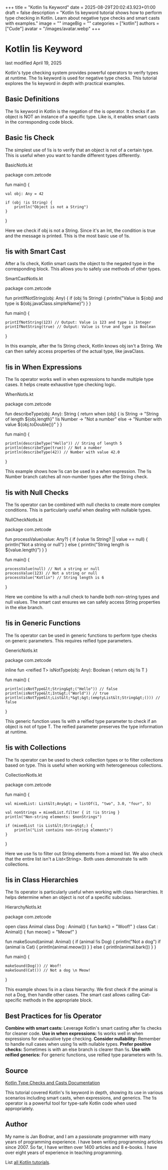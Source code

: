 +++
title = "Kotlin !is Keyword"
date = 2025-08-29T20:02:43.923+01:00
draft = false
description = "Kotlin !is keyword tutorial shows how to perform type checking in Kotlin. Learn about negative type checks and smart casts with examples."
image = ""
imageBig = ""
categories = ["kotlin"]
authors = ["Cude"]
avatar = "/images/avatar.webp"
+++

# Kotlin !is Keyword

last modified April 19, 2025

Kotlin's type checking system provides powerful operators to verify types at
runtime. The !is keyword is used for negative type checks. This
tutorial explores the !is keyword in depth with practical examples.

## Basic Definitions

The !is keyword in Kotlin is the negation of the is
operator. It checks if an object is NOT an instance of a specific type. Like
is, it enables smart casts in the corresponding code block.

## Basic !is Check

The simplest use of !is is to verify that an object is not of a
certain type. This is useful when you want to handle different types differently.

BasicNotIs.kt
  

package com.zetcode

fun main() {

    val obj: Any = 42
    
    if (obj !is String) {
        println("Object is not a String")
    }
}

Here we check if obj is not a String. Since it's an Int, the
condition is true and the message is printed. This is the most basic use of
!is.

## !is with Smart Cast

After a !is check, Kotlin smart casts the object to the negated
type in the corresponding block. This allows you to safely use methods of other
types.

SmartCastNotIs.kt
  

package com.zetcode

fun printIfNotString(obj: Any) {
    if (obj !is String) {
        println("Value is ${obj} and type is ${obj.javaClass.simpleName}")
    }
}

fun main() {

    printIfNotString(123) // Output: Value is 123 and type is Integer
    printIfNotString(true) // Output: Value is true and type is Boolean
}

In this example, after the !is String check, Kotlin knows obj isn't
a String. We can then safely access properties of the actual type, like
javaClass.

## !is in When Expressions

The !is operator works well in when expressions to
handle multiple type cases. It helps create exhaustive type checking logic.

WhenNotIs.kt
  

package com.zetcode

fun describeType(obj: Any): String {
    return when (obj) {
        is String -&gt; "String of length ${obj.length}"
        !is Number -&gt; "Not a number"
        else -&gt; "Number with value ${obj.toDouble()}"
    }
}

fun main() {

    println(describeType("Hello")) // String of length 5
    println(describeType(true)) // Not a number
    println(describeType(42)) // Number with value 42.0
}

This example shows how !is can be used in a when
expression. The !is Number branch catches all non-number types
after the String check.

## !is with Null Checks

The !is operator can be combined with null checks to create more
complex conditions. This is particularly useful when dealing with nullable types.

NullCheckNotIs.kt
  

package com.zetcode

fun processValue(value: Any?) {
    if (value !is String? || value == null) {
        println("Not a string or null")
    } else {
        println("String length is ${value.length}")
    }
}

fun main() {

    processValue(null) // Not a string or null
    processValue(123) // Not a string or null
    processValue("Kotlin") // String length is 6
}

Here we combine !is with a null check to handle both non-string
types and null values. The smart cast ensures we can safely access String
properties in the else branch.

## !is in Generic Functions

The !is operator can be used in generic functions to perform type
checks on generic parameters. This requires reified type parameters.

GenericNotIs.kt
  

package com.zetcode

inline fun &lt;reified T&gt; isNotType(obj: Any): Boolean {
    return obj !is T
}

fun main() {

    println(isNotType&lt;String&gt;("Hello")) // false
    println(isNotType&lt;Int&gt;("World")) // true
    println(isNotType&lt;List&lt;*&gt;&gt;(emptyList&lt;String&gt;())) // false
}

This generic function uses !is with a reified type parameter to
check if an object is not of type T. The reified parameter preserves the type
information at runtime.

## !is with Collections

The !is operator can be used to check collection types or to filter
collections based on type. This is useful when working with heterogeneous
collections.

CollectionNotIs.kt
  

package com.zetcode

fun main() {

    val mixedList: List&lt;Any&gt; = listOf(1, "two", 3.0, "four", 5)
    
    val nonStrings = mixedList.filter { it !is String }
    println("Non-string elements: $nonStrings")
    
    if (mixedList !is List&lt;String&gt;) {
        println("List contains non-string elements")
    }
}

Here we use !is to filter out String elements from a mixed list. We
also check that the entire list isn't a List&lt;String&gt;. Both uses demonstrate
!is with collections.

## !is in Class Hierarchies

The !is operator is particularly useful when working with class
hierarchies. It helps determine when an object is not of a specific subclass.

HierarchyNotIs.kt
  

package com.zetcode

open class Animal
class Dog : Animal() {
    fun bark() = "Woof!"
}
class Cat : Animal() {
    fun meow() = "Meow!"
}

fun makeSound(animal: Animal) {
    if (animal !is Dog) {
        println("Not a dog")
        if (animal is Cat) {
            println(animal.meow())
        }
    } else {
        println(animal.bark())
    }
}

fun main() {

    makeSound(Dog()) // Woof!
    makeSound(Cat()) // Not a dog \n Meow!
}

This example shows !is in a class hierarchy. We first check if the
animal is not a Dog, then handle other cases. The smart cast allows calling
Cat-specific methods in the appropriate block.

## Best Practices for !is Operator

**Combine with smart casts:** Leverage Kotlin's smart casting
after !is checks for cleaner code.
**Use in when expressions:** !is works well in
when expressions for exhaustive type checking.
**Consider nullability:** Remember to handle null cases when
using !is with nullable types.
**Prefer positive checks:** Sometimes is with an
else branch is clearer than !is.
**Use with reified generics:** For generic functions, use
reified type parameters with !is.

## Source

[Kotlin Type Checks and Casts Documentation](https://kotlinlang.org/docs/typecasts.html)

This tutorial covered Kotlin's !is keyword in depth, showing its
use in various scenarios including smart casts, when expressions, and generics.
The !is operator is a powerful tool for type-safe Kotlin code when
used appropriately.

## Author

My name is Jan Bodnar, and I am a passionate programmer with many years of
programming experience. I have been writing programming articles since 2007. So
far, I have written over 1400 articles and 8 e-books. I have over eight years of
experience in teaching programming.

List [all Kotlin tutorials](/kotlin/).